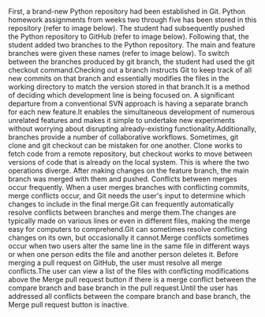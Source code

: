 First, a brand-new Python repository had been established in Git. Python homework assignments from weeks two through five has been stored in this repository (refer to image below).
The student had subsequently pushed the Python repository to GitHub (refer to image below).
Following that, the student added two branches to the Python repository. The main and feature branches were given these names (refer to image below). To switch between the branches produced by git branch, the student had used the git checkout command.Checking out a branch instructs Git to keep track of all new commits on that branch and essentially modifies the files in the working directory to match the version stored in that branch.It is a method of deciding which development line is being focused on. A significant departure from a conventional SVN approach is having a separate branch for each new feature.It enables the simultaneous development of numerous unrelated features and makes it simple to undertake new experiments without worrying about disrupting already-existing functionality.Additionally, branches provide a number of collaborative workflows. Sometimes, git clone and git checkout can be mistaken for one another. Clone works to fetch code from a remote repository, but checkout works to move between versions of code that is already on the local system. This is where the two operations diverge.
After making changes on the feature branch, the main branch was merged with them and pushed.
Conflicts between merges occur frequently. When a user merges branches with conflicting commits, merge conflicts occur, and Git needs the user's input to determine which changes to include in the final merge.Git can frequently automatically resolve conflicts between branches and merge them.The changes are typically made on various lines or even in different files, making the merge easy for computers to comprehend.Git can sometimes resolve conflicting changes on its own, but occasionally it cannot.Merge conflicts sometimes occur when two users alter the same line in the same file in different ways or when one person edits the file and another person deletes it. Before merging a pull request on GitHub, the user must resolve all merge conflicts.The user can view a list of the files with conflicting modifications above the Merge pull request button if there is a merge conflict between the compare branch and base branch in the pull request.Until the user has addressed all conflicts between the compare branch and base branch, the Merge pull request button is inactive.
